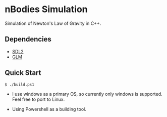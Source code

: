 # nBodies Simulation

Simulation of Newton's Law of Gravity in C++.

## Dependencies

* [SDL2](https://www.libsdl.org/)
* [GLM](https://github.com/g-truc/glm)

## Quick Start

```
$ ./build.ps1
```

* I use windows as a primary OS, so currently only windows is supported. Feel free to port to Linux.

* Using Powershell as a building tool.
